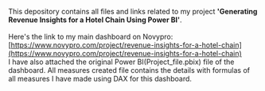 This depository contains all files and links related to my project **'Generating Revenue Insights for a Hotel Chain Using Power BI'**. <br><br>
Here's the link to my main dashboard on Novypro: [https://www.novypro.com/project/revenue-insights-for-a-hotel-chain](https://www.novypro.com/project/revenue-insights-for-a-hotel-chain)
<br>
I have also attached the original Power BI(Project_file.pbix) file of the dashboard.
All measures created file contains the details with formulas of all measures I have made using DAX for this dashboard.
